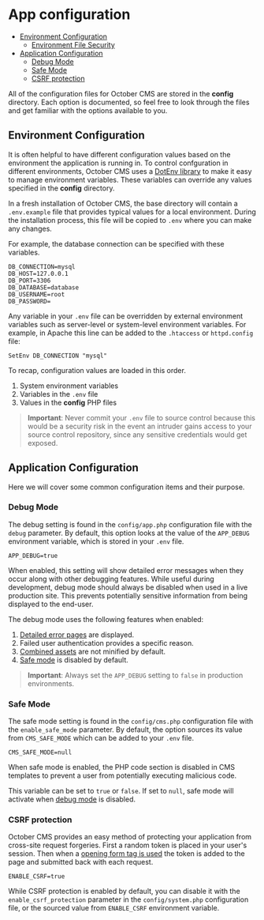 # App configuration

- [Environment Configuration](#environment-config)
    - [Environment File Security](#environment-file-security)
- [Application Configuration](#app-configuration)
    - [Debug Mode](#debug-mode)
    - [Safe Mode](#safe-mode)
    - [CSRF protection](#csrf-protection)

All of the configuration files for October CMS are stored in the **config** directory. Each option is documented, so feel free to look through the files and get familiar with the options available to you.

<a name="environment-config"></a>
## Environment Configuration

It is often helpful to have different configuration values based on the environment the application is running in. To control confguration in different environments, October CMS uses a [DotEnv library](https://github.com/vlucas/phpdotenv) to make it easy to manage environment variables. These variables can override any values specified in the **config** directory.

In a fresh installation of October CMS, the base directory will contain a `.env.example` file that provides typical values for a local environment. During the installation process, this file will be copied to `.env` where you can make any changes.

For example, the database connection can be specified with these variables.

    DB_CONNECTION=mysql
    DB_HOST=127.0.0.1
    DB_PORT=3306
    DB_DATABASE=database
    DB_USERNAME=root
    DB_PASSWORD=

Any variable in your `.env` file can be overridden by external environment variables such as server-level or system-level environment variables. For example, in Apache this line can be added to the `.htaccess` or `httpd.config` file:

    SetEnv DB_CONNECTION "mysql"

To recap, configuration values are loaded in this order.

1. System environment variables
1. Variables in the `.env` file
1. Values in the **config** PHP files

> **Important**: Never commit your `.env` file to source control because this would be a security risk in the event an intruder gains access to your source control repository, since any sensitive credentials would get exposed.

<a name="app-configuration"></a>
## Application Configuration

Here we will cover some common configuration items and their purpose.

<a name="debug-mode"></a>
### Debug Mode

The debug setting is found in the `config/app.php` configuration file with the `debug` parameter. By default, this option looks at the value of the `APP_DEBUG` environment variable, which is stored in your `.env` file.

    APP_DEBUG=true

When enabled, this setting will show detailed error messages when they occur along with other debugging features. While useful during development, debug mode should always be disabled when used in a live production site. This prevents potentially sensitive information from being displayed to the end-user.

The debug mode uses the following features when enabled:

1. [Detailed error pages](../cms/pages#error-page) are displayed.
1. Failed user authentication provides a specific reason.
1. [Combined assets](../markup/filter-theme) are not minified by default.
1. [Safe mode](#safe-mode) is disabled by default.

> **Important**: Always set the `APP_DEBUG` setting to `false` in production environments.

<a name="safe-mode"></a>
### Safe Mode

The safe mode setting is found in the `config/cms.php` configuration file with the `enable_safe_mode` parameter. By default, the option sources its value from `CMS_SAFE_MODE` which can be added to your `.env` file.

    CMS_SAFE_MODE=null

When safe mode is enabled, the PHP code section is disabled in CMS templates to prevent a user from potentially executing malicious code.

This variable can be set to `true` or `false`. If set to `null`, safe mode will activate when [debug mode](#debug-mode) is disabled.

<a name="csrf-protection"></a>
### CSRF protection

October CMS provides an easy method of protecting your application from cross-site request forgeries. First a random token is placed in your user's session. Then when a [opening form tag is used](../services/html#form-tokens) the token is added to the page and submitted back with each request.

    ENABLE_CSRF=true

While CSRF protection is enabled by default, you can disable it with the `enable_csrf_protection` parameter in the `config/system.php` configuration file, or the sourced value from `ENABLE_CSRF` environment variable.
